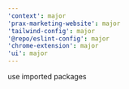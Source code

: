 ```yaml
---
'context': major
'prax-marketing-website': major
'tailwind-config': major
'@repo/eslint-config': major
'chrome-extension': major
'ui': major
---
```


use imported packages
